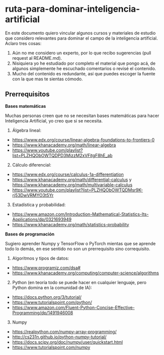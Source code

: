 # ruta-para-dominar-inteligencia-artificial

En este documento quiero vincular algunos cursos y materiales de estudio que considero relevantes para dominar el campo de la inteligencia artificial. Aclaro tres cosas:
1. Aún no me considero un experto, por lo que recibo sugerencias (pull request al README.md).
2. Nisiquiera yo he estudiado por completo el material que pongo acá, de algunos simplemente he escuchado comentarios o revisé el contenido.
3. Mucho del contenido es redundante, así que puedes escoger la fuente con la que mas te sientas cómodo.

## Prerrequisitos

**Bases matemáticas**

Muchas personas creen que no se necesitan bases matemáticas para hacer Inteligencia Artificial, yo creo que si se necesita.
1. Álgebra lineal:
  * https://www.edx.org/course/linear-algebra-foundations-to-frontiers-0
  * https://www.khanacademy.org/math/linear-algebra
  * https://www.youtube.com/playlist?list=PLZHQObOWTQDPD3MizzM2xVFitgF8hE_ab
2. Cálculo diferencial:
  * https://www.edx.org/course/calculus-1a-differentiation
  * https://www.khanacademy.org/math/differential-calculus y https://www.khanacademy.org/math/multivariable-calculus
  * https://www.youtube.com/playlist?list=PLZHQObOWTQDMsr9K-rj53DwVRMYO3t5Yr
3. Estadística y probabilidad:
  * https://www.amazon.com/Introduction-Mathematical-Statistics-Its-Applications/dp/0321693949
  * https://www.khanacademy.org/math/statistics-probability
  
  **Bases de programación**
  
  Sugiero aprender Numpy y TensorFlow o PyTorch mientas que se aprende todo lo demás, en ese sentido no son un prerrequisito sino correquisito.
1. Algoritmos y tipos de datos:
  * https://www.programiz.com/dsa#
  * https://www.khanacademy.org/computing/computer-science/algorithms
2. Python (en teoría todo se puede hacer en cualquier lenguaje, pero Python domina en la comunidad de IA):
  * https://docs.python.org/3/tutorial/
  * https://www.tutorialspoint.com/python/
  * https://www.amazon.com/Fluent-Python-Concise-Effective-Programming/dp/1491946008
3. Numpy
  * https://realpython.com/numpy-array-programming/
  * http://cs231n.github.io/python-numpy-tutorial/
  * https://docs.scipy.org/doc/numpy/user/quickstart.html
  * https://www.tutorialspoint.com/numpy
